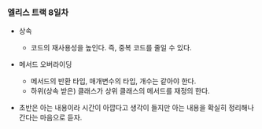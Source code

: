 ### 엘리스 트랙 8일차

- 상속
  - 코드의 재사용성을 높인다. 즉, 중복 코드를 줄일 수 있다.


- 메서드 오버라이딩
  - 메서드의 반환 타입, 매개변수의 타입, 개수는 같아야 한다.
  - 하위(상속 받은) 클래스가 상위 클래스의 메서드를 재정의 한다.


- 초반은 아는 내용이라 시간이 아깝다고 생각이 들지만 아는 내용을 확실히 정리해나간다는 마음으로 듣자.
